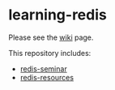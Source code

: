 # learning-redis

Please see the [wiki](https://github.com/hengxin/learning-redis/wiki) page.

This repository includes:

- [redis-seminar](https://github.com/Disalg-ICS-NJU/learning-redis/tree/master/redis-seminar)
- [redis-resources](https://github.com/Disalg-ICS-NJU/learning-redis/tree/master/redis-resources)

